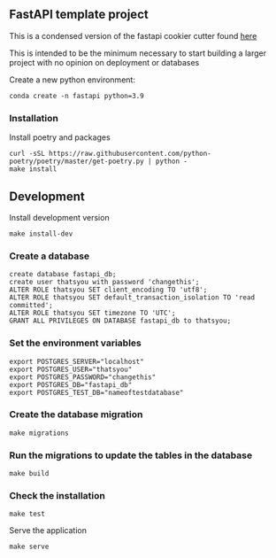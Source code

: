 ## FastAPI template project

This is a condensed version of the fastapi cookier cutter found [here](https://github.com/tiangolo/full-stack-fastapi-postgresql)

This is intended to be the minimum necessary to start building a larger project with no opinion on deployment or databases

Create a new python environment:
```
conda create -n fastapi python=3.9
```

### Installation
Install poetry and packages
```
curl -sSL https://raw.githubusercontent.com/python-poetry/poetry/master/get-poetry.py | python -
make install
```


## Development
Install development version
```
make install-dev
```
### Create a database 
```
create database fastapi_db;
create user thatsyou with password 'changethis';
ALTER ROLE thatsyou SET client_encoding TO 'utf8';
ALTER ROLE thatsyou SET default_transaction_isolation TO 'read committed';
ALTER ROLE thatsyou SET timezone TO 'UTC';
GRANT ALL PRIVILEGES ON DATABASE fastapi_db to thatsyou;
```

### Set the environment variables
```
export POSTGRES_SERVER="localhost"
export POSTGRES_USER="thatsyou"
export POSTGRES_PASSWORD="changethis"
export POSTGRES_DB="fastapi_db"
export POSTGRES_TEST_DB="nameoftestdatabase"
```

### Create the database migration
```
make migrations
```

### Run the migrations to update the tables in the database
```
make build
```
### Check the installation  

```
make test
```

Serve the application
```
make serve
```

